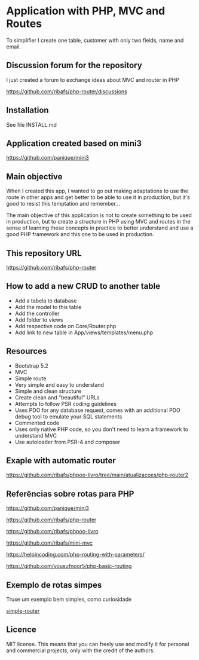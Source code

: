 # Application with PHP, MVC and Routes

To simplifier I create one table, customer with only two fields, name and email.

## Discussion forum for the repository

I just created a forum to exchange ideas about MVC and router in PHP

https://github.com/ribafs/php-router/discussions

## Installation

See file INSTALL.md


## Application created based on mini3 
https://github.com/panique/mini3


## Main objective

When I created this app, I wanted to go out making adaptations to use the route in other apps and get better to be able to use it in production, but it's good to resist this temptation and remember...

The main objective of this application is not to create something to be used in production, but to create a structure in PHP using MVC and routes in the sense of learning these concepts in practice to better understand  and use a good PHP framework and this one to be used in production.


## This repository URL

https://github.com/ribafs/php-router


## How to add a new CRUD to another table

- Add a tabela to database
- Add the model to this table
- Add the controller
- Add folder to views
- Add respective code on Core/Router.php
- Add link to new table in App/views/templates/menu.php


## Resources

- Bootstrap 5.2
- MVC
- Simple route
- Very simple and easy to understand
- Simple and clean structure
- Create clean and "beautiful" URLs
- Attempts to follow PSR coding guidelines
- Uses PDO for any database request, comes with an additional PDO debug tool to emulate your SQL statements
- Commented code
- Uses only native PHP code, so you don't need to learn a framework to understand MVC
- Use autoloader from PSR-4 and composer


## Exaple with automatic router

https://github.com/ribafs/phpoo-livro/tree/main/atualizacoes/php-router2


## Referências sobre rotas para PHP

https://github.com/panique/mini3

https://github.com/ribafs/php-router

https://github.com/ribafs/phpoo-livro

https://github.com/ribafs/mini-mvc

https://helpincoding.com/php-routing-with-parameters/

https://github.com/yousufnoor5/php-basic-routing

## Exemplo de rotas simpes

Truxe um exemplo bem simples, como curiosidade

[simple-router](simple-router)

## Licence

MIT license.
This means that you can freely use and modify it for personal and commercial projects, only with the credit of the authors.

